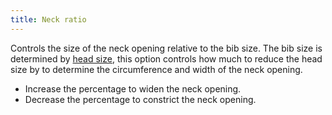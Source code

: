 ```yaml
---
title: Neck ratio
---
```


Controls the size of the neck opening relative to the bib size. The bib size is determined by [head size](/docs/patterns/bob/options/headsize), this option controls how much to reduce the head size by to determine the circumference and width of the neck opening.

- Increase the percentage to widen the neck opening.
- Decrease the percentage to constrict the neck opening.




